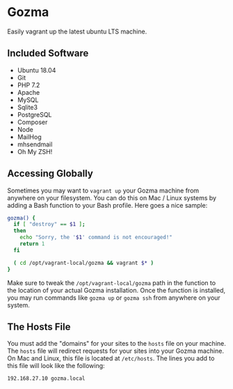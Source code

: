 Gozma
=====

Easily vagrant up the latest ubuntu LTS machine.


Included Software
-----------------

- Ubuntu 18.04
- Git
- PHP 7.2
- Apache
- MySQL
- Sqlite3
- PostgreSQL
- Composer
- Node
- MailHog
- mhsendmail
- Oh My ZSH!


Accessing Globally
------------------

Sometimes you may want to `vagrant up` your Gozma machine from anywhere on your filesystem. You can do this on Mac / Linux systems by adding a Bash function to your Bash profile. Here goes a nice sample:

```bash
gozma() {
  if [ "destroy" == $1 ];
  then
    echo "Sorry, the '$1' command is not encouraged!"
    return 1
  fi

  ( cd /opt/vagrant-local/gozma && vagrant $* )
}
```

Make sure to tweak the `/opt/vagrant-local/gozma` path in the function to the location of your actual Gozma installation. Once the function is installed, you may run commands like `gozma up` or `gozma ssh` from anywhere on your system.


The Hosts File
--------------

You must add the "domains" for your sites to the `hosts` file on your machine. The `hosts` file will redirect requests for your sites into your Gozma machine. On Mac and Linux, this file is located at `/etc/hosts`. The lines you add to this file will look like the following:

~~~
192.168.27.10 gozma.local
~~~
